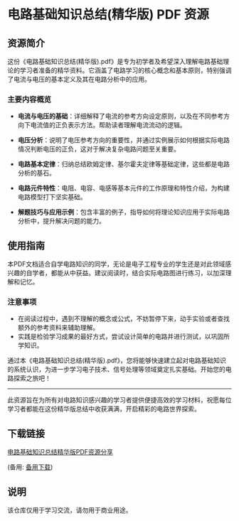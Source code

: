 # 电路基础知识总结(精华版) PDF 资源

## 资源简介

这份《电路基础知识总结(精华版).pdf》是专为初学者及希望深入理解电路基础理论的学习者准备的精华资料。它涵盖了电路学习的核心概念和基本原则，特别强调了电流与电压的基本定义及其在电路分析中的应用。

### 主要内容概览

- **电流与电压的基础**：详细解释了电流的参考方向设定原则，以及在不同参考方向下电流值的正负表示方法。帮助读者理解电流流动的逻辑。
  
- **电压分析**：说明了电压参考方向的重要性，并通过实例展示如何根据实际电路情况判断电压的正负，这对于解决复杂电路问题至关重要。

- **电路基本定律**：归纳总结欧姆定律、基尔霍夫定律等基础定律，这些都是电路分析的基石。

- **电路元件特性**：电阻、电容、电感等基本元件的工作原理和特性介绍，为构建电路模型打下坚实基础。

- **解题技巧与应用示例**：包含丰富的例子，指导如何将理论知识应用于实际电路分析中，提升解决问题的能力。

## 使用指南

本PDF文档适合自学电路知识的同学，无论是电子工程专业的学生还是对此领域感兴趣的自学者，都能从中获益。建议阅读时，结合实际电路图进行练习，以加深理解和记忆。

### 注意事项

- 在阅读过程中，遇到不理解的概念或公式，不妨暂停下来，动手实验或者查找额外的参考资料来辅助理解。
- 实践是检验学习成果的最好方式，尝试设计简单的电路并进行测试，以巩固所学知识。

通过本《电路基础知识总结(精华版).pdf》，您将能够快速建立起对电路基础知识的系统认识，为进一步学习电子技术、信号处理等领域奠定扎实基础。开始您的电路探索之旅吧！

---

此资源旨在为所有对电路知识感兴趣的学习者提供便捷高效的学习材料，祝愿每位学习者都能在这份精华版总结中收获满满，开启精彩的电路世界探索。

## 下载链接
[电路基础知识总结精华版PDF资源分享](https://pan.quark.cn/s/2e521660a14f) 

(备用: [备用下载](https://pan.baidu.com/s/1zQjftfC4y-BJ9H2OqP3GBg?pwd=1234))

## 说明

该仓库仅用于学习交流，请勿用于商业用途。
